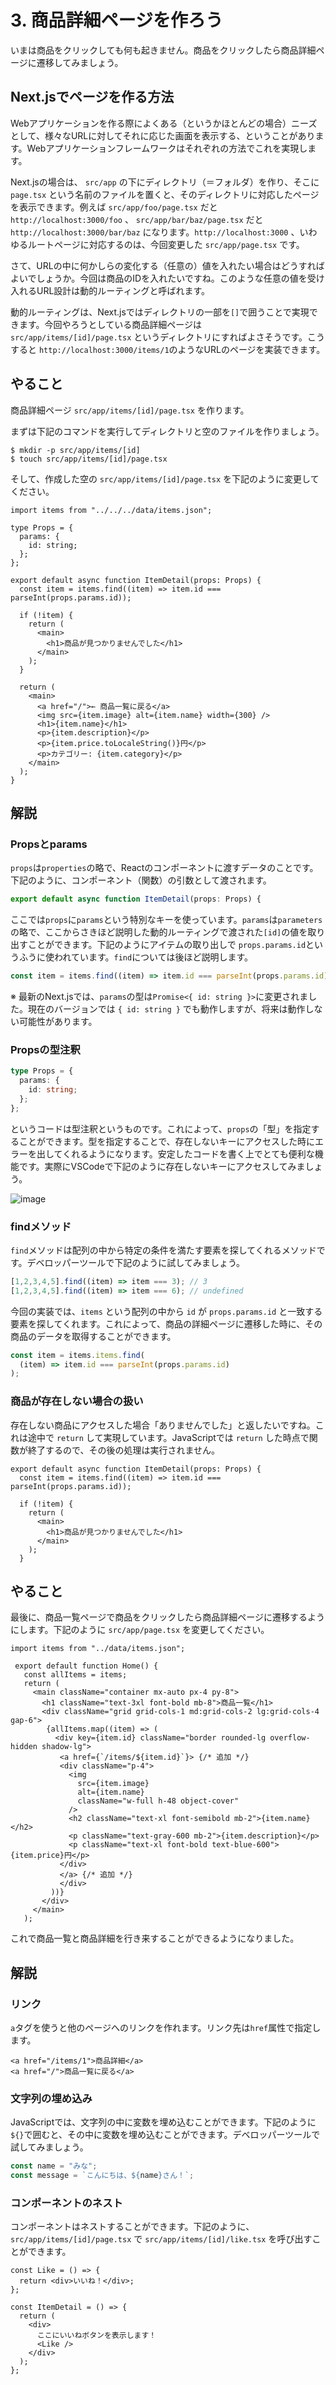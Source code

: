 # 3. 商品詳細ページを作ろう

いまは商品をクリックしても何も起きません。商品をクリックしたら商品詳細ページに遷移してみましょう。

## Next.jsでページを作る方法

Webアプリケーションを作る際によくある（というかほとんどの場合）ニーズとして、様々なURLに対してそれに応じた画面を表示する、ということがあります。Webアプリケーションフレームワークはそれぞれの方法でこれを実現します。

Next.jsの場合は、 `src/app` の下にディレクトリ（＝フォルダ）を作り、そこに `page.tsx` という名前のファイルを置くと、そのディレクトリに対応したページを表示できます。例えば `src/app/foo/page.tsx` だと `http://localhost:3000/foo` 、 `src/app/bar/baz/page.tsx` だと `http://localhost:3000/bar/baz` になります。`http://localhost:3000` 、いわゆるルートページに対応するのは、今回変更した `src/app/page.tsx` です。

さて、URLの中に何かしらの変化する（任意の）値を入れたい場合はどうすればよいでしょうか。今回は商品のIDを入れたいですね。このような任意の値を受け入れるURL設計は動的ルーティングと呼ばれます。

動的ルーティングは、Next.jsではディレクトリの一部を`[]`で囲うことで実現できます。今回やろうとしている商品詳細ページは　`src/app/items/[id]/page.tsx` というディレクトリにすればよさそうです。こうすると `http://localhost:3000/items/1`のようなURLのページを実装できます。

## やること

商品詳細ページ `src/app/items/[id]/page.tsx` を作ります。

まずは下記のコマンドを実行してディレクトリと空のファイルを作りましょう。

```
$ mkdir -p src/app/items/[id]
$ touch src/app/items/[id]/page.tsx
```

そして、作成した空の `src/app/items/[id]/page.tsx` を下記のように変更してください。

```tsx
import items from "../../../data/items.json";

type Props = {
  params: {
    id: string;
  };
};

export default async function ItemDetail(props: Props) {
  const item = items.find((item) => item.id === parseInt(props.params.id));

  if (!item) {
    return (
      <main>
        <h1>商品が見つかりませんでした</h1>
      </main>
    );
  }

  return (
    <main>
      <a href="/">← 商品一覧に戻る</a>
      <img src={item.image} alt={item.name} width={300} />
      <h1>{item.name}</h1>
      <p>{item.description}</p>
      <p>{item.price.toLocaleString()}円</p>
      <p>カテゴリー: {item.category}</p>
    </main>
  );
}
```

## 解説

### Propsとparams

`props`は`properties`の略で、Reactのコンポーネントに渡すデータのことです。下記のように、コンポーネント（関数）の引数として渡されます。

```ts
export default async function ItemDetail(props: Props) {
```

ここでは`props`に`params`という特別なキーを使っています。`params`は`parameters`の略で、ここからさきほど説明した動的ルーティングで渡された`[id]`の値を取り出すことができます。下記のようにアイテムの取り出しで `props.params.id`というふうに使われています。`find`については後ほど説明します。

```ts
const item = items.find((item) => item.id === parseInt(props.params.id));
```

※ 最新のNext.jsでは、`params`の型は`Promise<{ id: string }>`に変更されました。現在のバージョンでは `{ id: string }` でも動作しますが、将来は動作しない可能性があります。

### Propsの型注釈

```ts
type Props = {
  params: {
    id: string;
  };
};
```

というコードは型注釈というものです。これによって、`props`の「型」を指定することができます。型を指定することで、存在しないキーにアクセスした時にエラーを出してくれるようになります。安定したコードを書く上でとても便利な機能です。実際にVSCodeで下記のように存在しないキーにアクセスしてみましょう。

![image](./images/type-error.png)

### findメソッド

`find`メソッドは配列の中から特定の条件を満たす要素を探してくれるメソッドです。デベロッパーツールで下記のように試してみましょう。

```ts
[1,2,3,4,5].find((item) => item === 3); // 3
[1,2,3,4,5].find((item) => item === 6); // undefined
```

今回の実装では、`items` という配列の中から `id` が `props.params.id` と一致する要素を探してくれます。これによって、商品の詳細ページに遷移した時に、その商品のデータを取得することができます。

```ts
const item = items.items.find(
  (item) => item.id === parseInt(props.params.id)
);
```

### 商品が存在しない場合の扱い

存在しない商品にアクセスした場合「ありませんでした」と返したいですね。これは途中で `return` して実現しています。JavaScriptでは `return` した時点で関数が終了するので、その後の処理は実行されません。


```tsx
export default async function ItemDetail(props: Props) {
  const item = items.find((item) => item.id === parseInt(props.params.id));

  if (!item) {
    return (
      <main>
        <h1>商品が見つかりませんでした</h1>
      </main>
    );
  }
```

## やること

最後に、商品一覧ページで商品をクリックしたら商品詳細ページに遷移するようにします。下記のように `src/app/page.tsx` を変更してください。

```tsx
import items from "../data/items.json";

 export default function Home() {
   const allItems = items;
   return (
     <main className="container mx-auto px-4 py-8">
       <h1 className="text-3xl font-bold mb-8">商品一覧</h1>
       <div className="grid grid-cols-1 md:grid-cols-2 lg:grid-cols-4 gap-6">
        {allItems.map((item) => (
          <div key={item.id} className="border rounded-lg overflow-hidden shadow-lg">
           <a href={`/items/${item.id}`}> {/* 追加 */}
           <div className="p-4">
             <img
               src={item.image}
               alt={item.name}
               className="w-full h-48 object-cover"
             />
             <h2 className="text-xl font-semibold mb-2">{item.name}</h2>
             <p className="text-gray-600 mb-2">{item.description}</p>
             <p className="text-xl font-bold text-blue-600">{item.price}円</p>
           </div>
           </a> {/* 追加 */}
           </div>
         ))}
       </div>
     </main>
   );

```

これで商品一覧と商品詳細を行き来することができるようになりました。


## 解説

### リンク

`a`タグを使うと他のページへのリンクを作れます。リンク先は`href`属性で指定します。

```tsx
<a href="/items/1">商品詳細</a>
<a href="/">商品一覧に戻る</a>
```

### 文字列の埋め込み

JavaScriptでは、文字列の中に変数を埋め込むことができます。下記のように`${}`で囲むと、その中に変数を埋め込むことができます。デベロッパーツールで試してみましょう。

```ts
const name = "みな";
const message = `こんにちは、${name}さん！`;
```

### コンポーネントのネスト

コンポーネントはネストすることができます。下記のように、`src/app/items/[id]/page.tsx` で `src/app/items/[id]/like.tsx` を呼び出すことができます。

```tsx
const Like = () => {
  return <div>いいね！</div>;
};

const ItemDetail = () => {
  return (
    <div>
      ここにいいねボタンを表示します！
      <Like />
    </div>
  );
};
```
